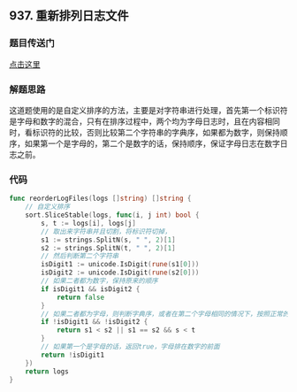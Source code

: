 ## 937. 重新排列日志文件

### 题目传送门

[点击这里](https://leetcode-cn.com/problems/reorder-data-in-log-files/)

### 解题思路

这道题使用的是自定义排序的方法，主要是对字符串进行处理，首先第一个标识符是字母和数字的混合，只有在排序过程中，两个均为字母日志时，且在内容相同时，看标识符的比较，否则比较第二个字符串的字典序，如果都为数字，则保持顺序，如果第一个是字母的，第二个是数字的话，保持顺序，保证字母日志在数字日志之前。

### 代码

```go
func reorderLogFiles(logs []string) []string {
    // 自定义排序
    sort.SliceStable(logs, func(i, j int) bool {
        s, t := logs[i], logs[j]
        // 取出来字符串并且切割，将标识符切掉，
        s1 := strings.SplitN(s, " ", 2)[1]
        s2 := strings.SplitN(t, " ", 2)[1]
        // 然后判断第二个字符串
        isDigit1 := unicode.IsDigit(rune(s1[0]))
        isDigit2 := unicode.IsDigit(rune(s2[0]))
        // 如果二者都为数字，保持原来的顺序
        if isDigit1 && isDigit2 {
            return false
        }
        // 如果二者都为字母，则判断字典序，或者在第二个字母相同的情况下，按照正常的标识符排序
        if !isDigit1 && !isDigit2 {
            return s1 < s2 || s1 == s2 && s < t
        }
        // 如果第一个是字母的话，返回true，字母排在数字的前面
        return !isDigit1
    })
    return logs
}
```
